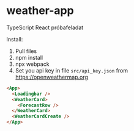 # weather-app
TypeScript React próbafeladat

Install:

1. Pull files
1. npm install
2. npx webpack
3. Set you api key in file ```src/api_key.json``` from https://openweathermap.org 

```html
<App>
  <Loadingbar />
  <WeatherCard>
    <ForecastRow />
  </WeatherCard>
  <WeatherCardCreate />
</App>
```
